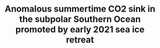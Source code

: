 ---
title: "Anomalous summertime CO2 sink in the subpolar Southern Ocean promoted by early 2021 sea ice retreat"
citation: "Naëck, K., Boutin, J., Swart, S., **du Plessis, M.D.,** Merlivat, L., Beaumont, L., Lourenco, A., d'Ovidio, F., Rousselet, L., Ward, B. and Sallée, J.B., 2025. Anomalous summertime CO2 sink in the subpolar Southern Ocean promoted by early 2021 sea ice retreat. Biogeosciences, 22(8), pp.1947-1968."
doi: "https://doi.org/10.5194/bg-22-1947-2025"
category: manuscripts
---